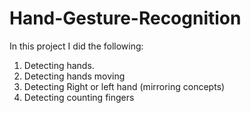 # Hand-Gesture-Recognition
In this project I did the following:
1. Detecting hands.
2. Detecting hands moving
3. Detecting Right or left hand (mirroring concepts)
4. Detecting counting fingers
